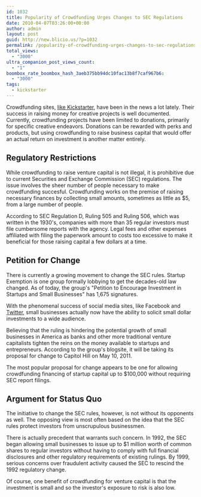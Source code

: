 ```yaml
---
id: 1032
title: Popularity of Crowdfunding Urges Changes to SEC Regulations
date: 2010-04-07T03:26:00+00:00
author: admin
layout: post
guid: http://new.blicio.us/?p=1032
permalink: /popularity-of-crowdfunding-urges-changes-to-sec-regulations/
total_views:
  - "3000"
ultra_companion_post_views_count:
  - "1"
boombox_rate_boombox_hash_3aeb375bb94dc10fac13b8f7caf967b6:
  - "3000"
tags:
  - kickstarter
---
```

Crowdfunding sites, [like Kickstarter](https://www.kickstarter.com/projects/mikeprasad/hawaii-cocktail-bitters-bottling-the-flavors-of-th/posts/266701), have been in the news a lot lately. Their success in raising money for creative projects is well documented.  
Currently, crowdfunding projects have been limited to donations, primarily for specific creative endeavors. Donations can be rewarded with perks and products, but using crowdfunding to raise business capital that would offer an actual return on investment is another matter entirely.

## Regulatory Restrictions

While crowdfunding to raise venture capital is not illegal, it is prohibitive due to current Securities and Exchange Commission (SEC) regulations. The issue involves the sheer number of people necessary to make crowdfunding succesful. Crowdfunding works on the premise of raising necessary finances by collecting small amounts, sometimes as little as $5, from a large number of people.

According to SEC Regulation D, Ruling 505 and Ruling 506, which was written in the 1930's, companies with more than 35 regular investors must file cumbersome reports with the agency. Legal fees and other expenses affiliated with filing the paperwork amount to costs too excessive to make it beneficial for those raising capital a few dollars at a time.

## Petition for Change

There is currently a growing movement to change the SEC rules. Startup Exemption is one group formally lobbying to get the decades-old law changed. As of today, the group's "Petition to Encourage Investment in Startups and Small Businesses" has 1,675 signatures.

With the phenomenal success of social media sites, like Facebook and [Twitter](https://new.blicio.us/how-to-promote-your-startup-using-twitter/), small businesses actually now have the ability to solicit small dollar investments to a wide audience.

Believing that the ruling is hindering the potential growth of small businesses in America as banks and other more traditional venture capitalists tighten the reins on the money available to startups and entrepreneurs. According to the group's blogsite, it will be taking its proposal for change to Capitol Hill on May 10, 2011.

The most popular proposal for change appears to be one for allowing crowdfunding financing of startup capital up to $100,000 without requiring SEC report filings.

## Argument for Status Quo

The initiative to change the SEC rules, however, is not without its opponents as well. The opposing view is most often based on the idea that the SEC rules protect investors from unscrupulous businessmen.

There is actually precedent that warrants such concern. In 1992, the SEC began allowing small businesses to issue up to $1 million worth of common shares to regular investors without having to comply with full financial disclosures and other regulatory requirements of existing rulings. By 1999, serious concerns over fraudulent activity caused the SEC to rescind the 1992 regulatory change.

Of course, one benefit of crowdfunding for venture capital is that the investment is small and so the investor's exposure to risk is also low.